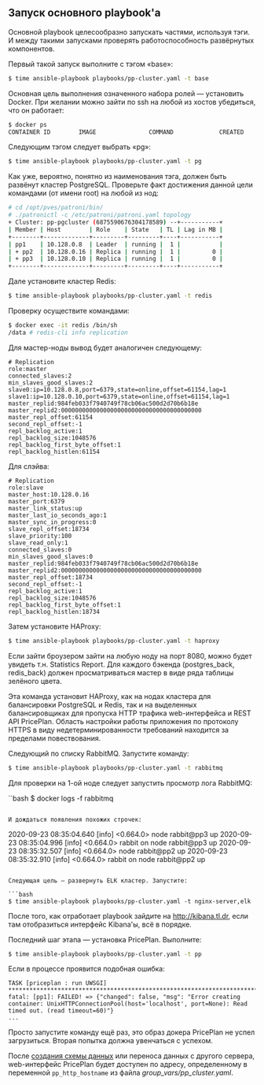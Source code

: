 ## Запуск основного playbook'а

Основной playbook целесообразно запускать частями, используя тэги. И между
такими запусками проверять работоспособность развёрнутых компонентов.

Первый такой запуск выполните с тэгом «base»:

```bash
$ time ansible-playbook playbooks/pp-cluster.yaml -t base
```

Основная цель выполнения означенного набора ролей — установить Docker. При
желании можно зайти по ssh на любой из хостов убедиться, что он работает:

```bash
$ docker ps
CONTAINER ID        IMAGE               COMMAND             CREATED             STATUS              PORTS               NAMES
```

Следующим тэгом следует выбрать «pg»:

```bash
$ time ansible-playbook playbooks/pp-cluster.yaml -t pg
```

Как уже, вероятно, понятно из наименования тэга, должен быть развёнут кластер PostgreSQL. Проверьте факт достижения данной цели командами (от имени root)
на любой из нод:

```bash
# cd /opt/pves/patroni/bin/
# ./patronictl -c /etc/patroni/patroni.yaml topology
+ Cluster: pp-pgcluster (6875590676304178589) --+-----------+
| Member | Host        | Role    | State   | TL | Lag in MB |
+--------+-------------+---------+---------+----+-----------+
| pp1    | 10.128.0.8  | Leader  | running |  1 |           |
| + pp2  | 10.128.0.16 | Replica | running |  1 |         0 |
| + pp3  | 10.128.0.10 | Replica | running |  1 |         0 |
+--------+-------------+---------+---------+----+-----------+
```

Дале установите кластер Redis:

```bash
$ time ansible-playbook playbooks/pp-cluster.yaml -t redis
```

Проверку осуществите командами:

```bash
$ docker exec -it redis /bin/sh
/data # redis-cli info replication
```

Для мастер-ноды вывод будет аналогичен следующему:

```
# Replication
role:master
connected_slaves:2
min_slaves_good_slaves:2
slave0:ip=10.128.0.8,port=6379,state=online,offset=61154,lag=1
slave1:ip=10.128.0.10,port=6379,state=online,offset=61154,lag=1
master_replid:984feb033f7940749f78cb06ac500d2d70b6b18e
master_replid2:0000000000000000000000000000000000000000
master_repl_offset:61154
second_repl_offset:-1
repl_backlog_active:1
repl_backlog_size:1048576
repl_backlog_first_byte_offset:1
repl_backlog_histlen:61154
```

Для слэйва:

```
# Replication
role:slave
master_host:10.128.0.16
master_port:6379
master_link_status:up
master_last_io_seconds_ago:1
master_sync_in_progress:0
slave_repl_offset:18734
slave_priority:100
slave_read_only:1
connected_slaves:0
min_slaves_good_slaves:0
master_replid:984feb033f7940749f78cb06ac500d2d70b6b18e
master_replid2:0000000000000000000000000000000000000000
master_repl_offset:18734
second_repl_offset:-1
repl_backlog_active:1
repl_backlog_size:1048576
repl_backlog_first_byte_offset:1
repl_backlog_histlen:18734
```

Затем установите HAProxy:

```bash
$ time ansible-playbook playbooks/pp-cluster.yaml -t haproxy
```

Если зайти броузером зайти на любую ноду на порт 8080, можно будет увидеть
т.н. Statistics Report. Для каждого бэкенда (postgres_back, redis_back) должен просматриваться мастер в виде ряда таблицы зелёного цвета.

Эта команда установит HAProxy, как на нодах кластера для балансировки
PostgreSQL и Redis, так и на выделенных балансировщиках для пропуска HTTP
трафика web-интерфейса и REST API PricePlan. Область настройки работы
приложения по протоколу HTTPS в виду недетерминированности требований находится
за пределами повествования.

Следующий по списку RabbitMQ. Запустите команду:

```bash
$ time ansible-playbook playbooks/pp-cluster.yaml -t rabbitmq
```

Для проверки на 1-ой ноде следует запустить просмотр лога RabbitMQ:

``bash
$ docker logs -f rabbitmq
```

И дождаться появления похожих строчек:

```
2020-09-23 08:35:04.640 [info] <0.664.0> node rabbit@pp3 up
2020-09-23 08:35:04.996 [info] <0.664.0> rabbit on node rabbit@pp3 up
2020-09-23 08:35:32.507 [info] <0.664.0> node rabbit@pp2 up
2020-09-23 08:35:32.910 [info] <0.664.0> rabbit on node rabbit@pp2 up
```

Следующая цель — развернуть ELK кластер. Запустите:

```bash
$ time ansible-playbook playbooks/pp-cluster.yaml -t nginx-server,elk
```

После того, как отработает playbook зайдите на http://kibana.tl.dr, если
там отобразиться интерфейс Kibana'ы, всё в порядке.

Последний шаг этапа — установка PricePlan. Выполните:

```bash
$ time ansible-playbook playbooks/pp-cluster.yaml -t pp
```

Если в процессе проявится подобная ошибка:

```
TASK [priceplan : run UWSGI] ******************************************************************************
fatal: [pp1]: FAILED! => {"changed": false, "msg": "Error creating container: UnixHTTPConnectionPool(host='localhost', port=None): Read timed out. (read timeout=60)"}
...
```

Просто запустите команду ещё раз, это образ докера PricePlan не успел
загрузиться. Вторая попытка должна увенчаться с успехом.

После [создания схемы данных](db-schema.md) или переноса данных с другого сервера,
web-интерфейс PricePlan будет доступен по адресу, определенному в переменной
`pp_http_hostname` из файла *group_vars/pp_cluster.yaml*.
